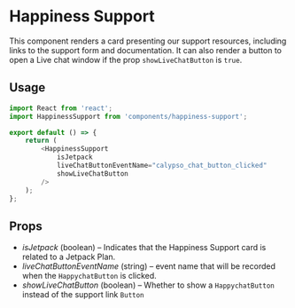 Happiness Support
===============

This component renders a card presenting our support resources, including links to the support form and documentation. It can also render a button to open a Live chat window if the prop `showLiveChatButton` is `true`. 

## Usage

```js
import React from 'react';
import HappinessSupport from 'components/happiness-support';

export default () => {
    return (
        <HappinessSupport
            isJetpack
            liveChatButtonEventName="calypso_chat_button_clicked"
            showLiveChatButton
        />
    );
};
```

## Props

- *isJetpack* (boolean) – Indicates that the Happiness Support card is related to a Jetpack Plan.
- *liveChatButtonEventName* (string) – event name that will be recorded when the `HappychatButton` is clicked.
- *showLiveChatButton* (boolean) – Whether to show a `HappychatButton` instead of the support link `Button`
